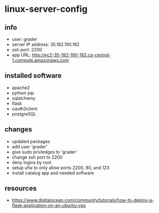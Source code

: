 # linux-server-config

## info
- user: grader
- server IP address: 35.182.190.182
- ssh port: 2200
- app URL: http://ec2-35-182-190-182.ca-central-1.compute.amazonaws.com

## installed software
- apache2
- python pip
- sqlalchemy
- flask
- oauth2client
- postgreSQL

## changes
- updated packages
- add user 'grader' 
- give sudo privledges to 'grader'
- change ssh port to 2200
- deny logins by root
- setup ufw to only allow ports 2200, 80, and 123
- install catalog app and needed software

## resources
- https://www.digitalocean.com/community/tutorials/how-to-deploy-a-flask-application-on-an-ubuntu-vps
